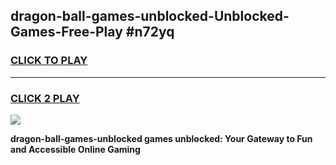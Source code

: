 
## dragon-ball-games-unblocked-Unblocked-Games-Free-Play #n72yq
<h3>
<a href="https://us.freeplayer.one?title=dragon-ball-games-unblocked&ref=9M">CLICK TO PLAY</a></h3>
<hr>

<h3>
<a href="https://us.freeplayer.one?title=dragon-ball-games-unblocked&ref=9M">CLICK 2 PLAY</a>
  
</h3>

<a href="https://us.freeplayer.one?title=dragon-ball-games-unblocked&ref=9M"><img src="https://clearcache.store/games.png"></a>


**dragon-ball-games-unblocked games unblocked: Your Gateway to Fun and Accessible Online Gaming**
